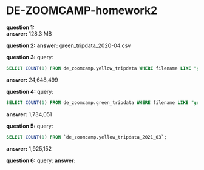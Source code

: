 # DE-ZOOMCAMP-homework2

**question 1:**  
**answer:** 128.3 MB

**question 2:**
**answer:** green_tripdata_2020-04.csv

**question 3:**
query: 
```sql
SELECT COUNT(1) FROM de_zoomcamp.yellow_tripdata WHERE filename LIKE "yellow_tripdata_2020-__.csv";
```
**answer:** 24,648,499

**question 4:**
query: 
```sql
SELECT COUNT(1) FROM de_zoomcamp.green_tripdata WHERE filename LIKE "green_tripdata_2020-__.csv";
```
**answer:** 1,734,051

**question 5:**
query: 
```sql
SELECT COUNT(1) FROM `de_zoomcamp.yellow_tripdata_2021_03`;
```
**answer:** 1,925,152

**question 6:**
query: 
**answer:** 

